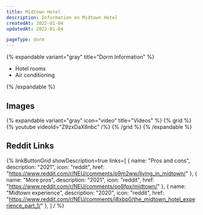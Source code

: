 ```yaml
---
title: Midtown Hotel
description: Information on Midtown Hotel
createdAt: 2022-01-04
updatedAt: 2022-01-04

pageType: dorm
---
```


{% expandable  variant="gray" title="Dorm Information" %}

- Hotel rooms
- Air conditioning

{% /expandable %}

## Images

{% expandable  variant="gray" icon="video" title="Videos" %}
{% grid %}
{% youtube videoId="Z9zxDaX8nbc" /%}
{% /grid %}
{% /expandable %}

## Reddit Links

{% linkButtonGrid
  showDescription=true
  links=[
    { name: "Pros and cons", description: "2021", icon: "reddit", href: "https://www.reddit.com/r/NEU/comments/p9m2ww/living_in_midtown/" },
    { name: "More pros", description: "2021", icon: "reddit", href: "https://www.reddit.com/r/NEU/comments/oo8fpx/midtown/" },
    { name: "Midtown experience", description: "2020", icon: "reddit", href: "https://www.reddit.com/r/NEU/comments/j8xbp0/the_midtown_hotel_experience_part_1/" },
  ] / %}
